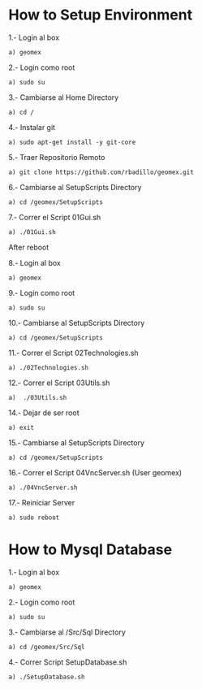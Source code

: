 How to Setup Environment
======

1.- Login al box

	a) geomex

2.- Login como root

	a) sudo su

3.- Cambiarse al Home Directory

	a) cd /

4.- Instalar git

	a) sudo apt-get install -y git-core

5.- Traer Repositorio Remoto

	a) git clone https://github.com/rbadillo/geomex.git

6.- Cambiarse al SetupScripts Directory

	a) cd /geomex/SetupScripts

7.- Correr el Script 01Gui.sh

	a) ./01Gui.sh


After reboot


8.- Login al box

	a) geomex

9.- Login como root

	a) sudo su

10.- Cambiarse al SetupScripts Directory

	a) cd /geomex/SetupScripts

11.- Correr el Script 02Technologies.sh

	a) ./02Technologies.sh

12.- Correr el Script 03Utils.sh

	a)  ./03Utils.sh

14.- Dejar de ser root

	a) exit

15.- Cambiarse al SetupScripts Directory

	a) cd /geomex/SetupScripts

16.- Correr el Script 04VncServer.sh (User geomex)

	a) ./04VncServer.sh

17.- Reiniciar Server

	a) sudo reboot


How to Mysql Database
======

1.- Login al box

	a) geomex

2.- Login como root

	a) sudo su

3.- Cambiarse al /Src/Sql Directory

	a) cd /geomex/Src/Sql

4.- Correr Script SetupDatabase.sh

	a) ./SetupDatabase.sh
